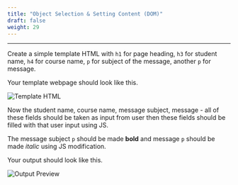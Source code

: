 ```yaml
---
title: "Object Selection & Setting Content (DOM)"
draft: false
weight: 29
---
```


---

Create a simple template HTML with `h1` for page heading, `h3` for student name, `h4` for course name, `p` for subject of the message, another `p` for message.

Your template webpage should look like this.

![Template HTML](../../../../images/exercises/dom-content/template.png)

Now the student name, course name, message subject, message - all of these fields should be taken as input from user then these fields should be filled with that user input using JS.

The message subject `p` should be made **bold** and message `p` should be made _italic_ using JS modification.

Your output should look like this.

![Output Preview](../../../../images/exercises/dom-content/preview.png)